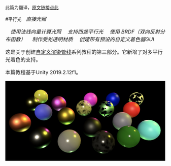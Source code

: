 此篇为翻译，[原文链接点此](https://catlikecoding.com/unity/tutorials/custom-srp/directional-lights/)

#平行光&emsp;*<font size = 3>直接光照*

&emsp;*使用法线向量计算光照*
&emsp;*支持四盏平行光*
&emsp;*使用 BRDF（双向反射分布函数）*
&emsp;*制作受光透明材质*
&emsp;*创建带有预设的自定义着色器GUI*

这是关于创建[自定义渲染管线](https://catlikecoding.com/unity/tutorials/custom-srp/)系列教程的第三部分。它新增了对多平行光着色的支持。

本篇教程基于Unity 2019.2.12f1。

<!-- <img src="./assets/tutorial-image.jpg" style="zoom:20%;" /> -->
![](./assets/tutorial-image.jpg)
